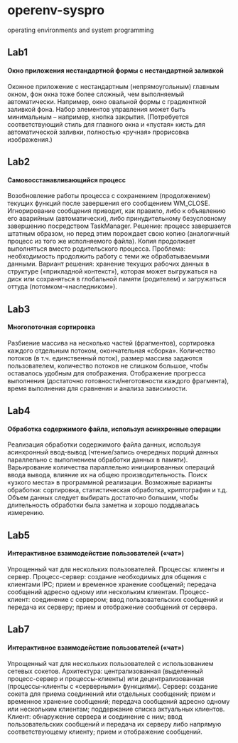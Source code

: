 # operenv-syspro
operating environments and system programming

## Lab1
#### Окно приложения нестандартной формы с нестандартной заливкой
Оконное приложение с нестандартным (непрямоугольным) главным окном, фон окна тоже более сложный, чем выполняемый автоматически. Например, окно овальной формы с градиентной заливкой фона. Набор элементов управления может быть минимальным – например, кнопка закрытия. (Потребуется соответствующий стиль для главного окна и «пустая» кисть для автоматической заливки, полностью «ручная» прорисовка изображения.)

## Lab2
#### Самовосстанавливающийся процесс
Возобновление работы процесса с сохранением (продолжением) текущих функций после завершения его сообщением WM_CLOSE. Игнорирование сообщения приводит, как правило, либо к объявлению его аварийным (автоматически), либо принудительному безусловному завершению посредством TaskManager. Решение: процесс завершается штатным образом, но перед этим порождает свою копию (аналогичный процесс из того же исполняемого файла). Копия продолжает выполняться вместо родительского процесса. Проблема: необходимость продолжить работу с теми же обрабатываемыми данными. Вариант решения: хранение текущих рабочих данных в структуре («прикладной контекст»), которая может выгружаться на диск или сохраняться в глобальной памяти (родителем) и загружаться оттуда (потомком-«наследником»).

## Lab3
#### Многопоточная сортировка
Разбиение массива на несколько частей (фрагментов), сортировка каждого  отдельным потоком, окончательная «сборка». Количество потоков (в т.ч. единственный поток), размер массива задаются пользователем,  количество потоков не слишком большое, чтобы оставалось удобным для  отображения. Отображение прогресса выполнения (достаточно готовности/неготовности  каждого фрагмента), время выполнения для сравнения и анализа  зависимости. 

## Lab4
#### Обработка содержимого файла, используя асинхронные операции 
Реализация обработки содержимого файла данных, используя  асинхронный ввод-вывод (чтение/запись очередных порций данных параллельно с выполнением обработки данных в памяти). Варьирование количества параллельно инициированных операций ввода вывода, влияние их на общею производительность. Поиск «узкого места» в программной реализации. Возможные варианты обработки: сортировка, статистическая обработка,  криптография и т.д. Объем данных следует выбирать достаточно  большим, чтобы длительность обработки была заметна и хорошо  поддавалась измерению. 

## Lab5
#### Интерактивное взаимодействие пользователей («чат»)
Упрощенный чат для нескольких пользователей. 
Процессы: клиенты и сервер. 
Процесс-сервер: создание необходимых для общения с клиентами IPC; прием и временное хранение сообщений; передача сообщений адресно одному или нескольким клиентам. 
Процесс-клиент: соединение с сервером; ввод пользовательских сообщений и передача их серверу; прием и отображение сообщений от сервера.

## Lab7
#### Интерактивное взаимодействие пользователей («чат»)
Упрощенный чат для нескольких пользователей с использованием сетевых сокетов.
Архитектура: централизованная (выделенный процесс-сервер и процессы-клиенты) или децентрализованная (процессы-клиенты с «серверными» функциями).
Сервер: создание сокета для приема соединений или отдельных сообщений; прием и временное хранение сообщений; передача сообщений адресно одному или нескольким клиентам; поддержание списка актуальных клиентов.
Клиент: обнаружение сервера и соединение с ним; ввод пользовательских сообщений и передача их серверу либо напрямую соответствующему клиенту; прием и отображение сообщений.
